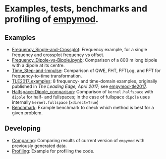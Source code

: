 # Examples, tests, benchmarks and profiling of [empymod](https://github.com/prisae/empymod).

## Examples

* [Frequency_Single-and-Crossplot](./Frequency_Single-and-Crossplot.ipynb):
  Frequency example, for a single frequency and crossplot frequency vs offset.
* [Frequency_Dipole-vs-Bipole.ipynb](./Frequency_Dipole-vs-Bipole.ipynb):
  Comparison of a 800 m long bipole with a dipole at its centre.
* [Time_Step-and-Impulse](./Time_Step-and-Impulse.ipynb): Comparison of QWE,
  FHT, FFTLog, and FFT for frequency-to-time transformation.
* [TLE2017_examples](./TLE2017_examples.ipynb): 8 frequency- and time-domain
  examples, originally published in *The Leading Edge, April 2017*; see
  [empymod-tle2017](https://github.com/prisae/empymod-tle2017).
* [Halfspace-Dipole_comparison](./Halfspace-Dipole_comparison.ipynb):
  Comparison of `kernel.halfspace` with `dipole` for half- and fullspaces;
  in the case of fullspace `dipole` uses internally `kernel.fullspace`
  (`xdirect=True`)
* [Benchmark](./Benchmark.ipynb): Example benchmark to check which method is
   best for a given problem.

## Developing

* [Comparing](./Comparing.ipynb): Comparing results of current version of
  `empymod` with previously generated data.
* [Profiling](./Profiling.ipynb): Example for profiling the code.
